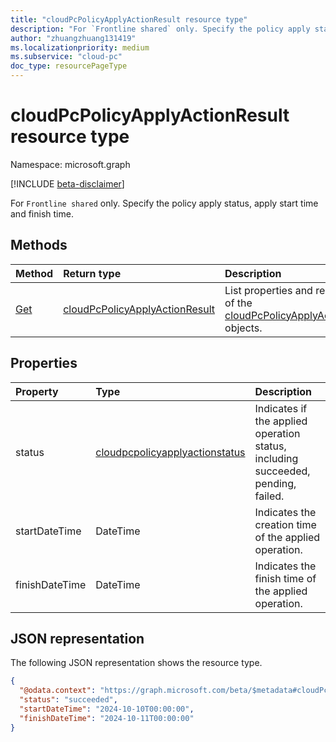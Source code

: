 ```yaml
---
title: "cloudPcPolicyApplyActionResult resource type"
description: "For `Frontline shared` only. Specify the policy apply status, apply start time and finish time."
author: "zhuangzhuang131419"
ms.localizationpriority: medium
ms.subservice: "cloud-pc"
doc_type: resourcePageType
---
```


# cloudPcPolicyApplyActionResult resource type

Namespace: microsoft.graph

[!INCLUDE [beta-disclaimer](../../includes/beta-disclaimer.md)]

For `Frontline shared` only. Specify the policy apply status, apply start time and finish time.

## Methods

|Method|Return type|Description|
|:---|:---|:---|
|[Get](../api/cloudpcprovisioningpolicyapplyactionresult-get.md)|[cloudPcPolicyApplyActionResult](../resources/cloudpcpolicyapplyactionresult.md)|List properties and relationships of the [cloudPcPolicyApplyActionResult](../resources/cloudpcpolicyapplyactionresult.md) objects.|

## Properties

|Property|Type|Description|
|:---|:---|:---|
|status|[cloudpcpolicyapplyactionstatus](../resources/cloudpcpolicyapplyactionstatus.md)|Indicates if the applied operation status, including succeeded, pending, failed.|
|startDateTime|DateTime|Indicates the creation time of the applied operation.|
|finishDateTime|DateTime|Indicates the finish time of the applied operation.|

## JSON representation

The following JSON representation shows the resource type.
<!-- {
  "blockType": "resource",
  "keyProperty": "id",
  "@odata.type": "microsoft.graph.cloudPcProvisioningPolicy",
  "baseType": "microsoft.graph.entity",
  "openType": false
}
-->

``` json
{
  "@odata.context": "https://graph.microsoft.com/beta/$metadata#cloudPcPolicyApplyActionResult",
  "status": "succeeded",
  "startDateTime": "2024-10-10T00:00:00",
  "finishDateTime": "2024-10-11T00:00:00"
}
```
